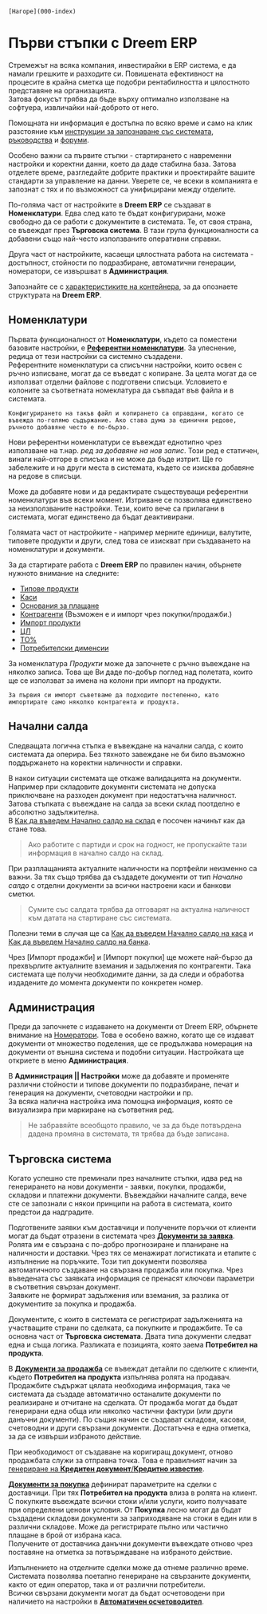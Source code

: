 ```{only} html
[Нагоре](000-index)
```
 
# Първи стъпки с Dreem ERP

Стремежът на всяка компания, инвестирайки в ERP система, е да намали грешките и разходите си. Повишената ефективност на процесите в крайна сметка ще подобри рентабилността и цялостното представяне на организацията.   
Затова фокусът трябва да бъде върху оптимално използване на софтуера, извличайки най-доброто от него.  

Помощната ни информация е достъпна по всяко време и само на клик разстояние към [инструкции за запознаване със системата](https://docs.unicontsoft.com/start/000-index.html), [ръководства](https://docs.unicontsoft.com/guide/erp/000-index.html) и [форуми](https://www.unicontsoft.com/forum/).


Особено важни са първите стъпки - стартирането с навременни настройки и коректни данни, което да даде стабилна база. Затова отделете време, разгледайте добрите практики и проектирайте вашите стандарти за управление на данни. 
Уверете се, че всеки в компанията е запознат с тях и по възможност са унифицирани между отделите.  

По-голяма част от настройките в **Dreem ERP** се създават в **Номенклатури**. Едва след като те бъдат конфигурирани, може свободно да се работи с документите в системата. Те, от своя страна, се въвеждат през **Търговска система**. В тази група функционалности са добавени също най-често използваните оперативни справки.    

Друга част от настройките, касаещи цялостната работа на системата - достъпност, стойности по подразбиране, автоматични генерации, номератори, се извършват в **Администрация**.  

Запознайте се с [характеристиките на контейнера](https://docs.unicontsoft.com/start/002-container.html), за да опознаете структурата на **Dreem ERP**.  

## **Номенклатури**  

Първата функционалност от **Номенклатури**, където са поместени базовите настройки, е [**Референтни номенклатури**](https://docs.unicontsoft.com/guide/erp/001-ref/001-nomenclatures/001-ref-nomenclatures.html). За улеснение, редица от тези настройки са системно създадени.  
Референтните номенклатури са списъчни настройки, които освен с ръчно изписване, могат да се въведат с копиране. За целта могат да се използват отделни файлове с подготвени списъци. Условието е колоните за съответната номеклатура да съвпадат във файла и в системата.  

```{tip}  
Конфигурирането на такъв файл и копирането са оправдани, когато се въвежда по-голямо съдържание. Ако става дума за единични редове, ръчното добавяне често е по-бързо.  
```

Нови референтни номенклатури се въвеждат еднотипно чрез използване на т.нар. *ред за добавяне на нов запис*. Този ред е статичен, винаги най-отгоре в списъка и не може да бъде изтрит. Ще го забележите и на други места в системата, където се изисква добавяне на редове в списъци.  

Може да добавяте нови и да редактирате съществуващи референтни номенклатури във всеки момент. Изтриване се позволява единствено за неизползваните настройки. Тези, които вече са прилагани в системата, могат единствено да бъдат деактивирани.   

Голямата част от настройките - например мерните единици, валутите, типовете продукти и други, след това се изискват при създаването на номенклатури и документи.  

За да стартирате работа с **Dreem ERP** по правилен начин, обърнете нужното внимание на следните:  

- [Типове продукти](https://www.unicontsoft.com/cms/node/9)  
- [Каси](https://www.unicontsoft.com/cms/node/18)  
- [Основания за плащане](https://www.unicontsoft.com/cms/node/20)  
- [Контрагенти](https://docs.unicontsoft.com/guide/erp/001-ref/001-nomenclatures/002-contragents.html) (Възможен е и импорт чрез покупки/продажби.)  
- [Импорт продукти](https://docs.unicontsoft.com/start/005-product-import.html)  
- [ЦЛ](https://docs.unicontsoft.com/guide/erp/001-ref/001-nomenclatures/005-price-lists.html)  
- [ТО%](https://docs.unicontsoft.com/guide/erp/001-ref/001-nomenclatures/006-discount-schemes.html)  
- [Потребителски дименсии](https://docs.unicontsoft.com/guide/erp/001-ref/001-nomenclatures/008-custom-dimensions.html)  

За номенклатура *Продукти* може да започнете с ръчно въвеждане на няколко записа. Това ще Ви даде по-добър поглед над полетата, които ще се използват за имена на колони при импорт на продукти.  

```{Tip}
За първия си импорт съветваме да подходите постепенно, като импортирате само няколко контрагента и продукта.  
```

## **Начални салда**  

Следващата логична стъпка е въвеждане на начални салда, с които системата да оперира. Без тяхното завеждане не би било възможно поддържането на коректни наличности и справки.  

В накои ситуации системата ще откаже валидацията на документи.  
Например при складовите документи системата не допуска приключване на разходен документ при недостатъчна наличност. Затова стъпката с въвеждане на салда за всеки склад поотделно е абсолютно задължителна.  
В [Как да въведем Начално салдо на склад](https://docs.unicontsoft.com/guide/erp/002-docs/002-trade-system/002-warehouse-documents/001-beg-saldo.html) е посочен начинът как да стане това.      

> Ако работите с партиди и срок на годност, не пропускайте тази информация в начално салдо на склад.  

При разплащанията актуалните наличности на портфейли неизменно са важни. За тях също трябва да създадете документи от тип *Начално салдо* с отделни документи за всички настроени каси и банкови сметки.  

> Сумите със салдата трябва да отговарят на актуална наличност към датата на стартиране със системата.  

Полезни теми в случая ще са [Как да въведем Начално салдо на каса](https://www.unicontsoft.com/cms/node/46) и [Как да въведем Начално салдо на банка](https://www.unicontsoft.com/cms/node/178).  

Чрез [Импорт продажби] и [Импорт покупки] ще можете най-бързо да прехвърлите актуалните вземания и задължения по контрагенти. Така системата ще получи необходимите данни, за да следи и обработва издадените до момента документи по конкретен номер. 

## **Администрация**  

Преди да започнете с издаването на документи от Dreem ERP, обърнете внимание на [Номератори](https://docs.unicontsoft.com/guide/erp/001-ref/004-settings/004-counters.html). Това е особено важно, когато ще се издават документи от множество поделения, ще се продължава номерация на документи от външна система и подобни ситуации. Настройката ще откриете в меню **Администрация**.  

В **Администрация || Настройки** може да добавяте и променяте различни стойности и типове документи по подразбиране, печат и генерация на документи, счетоводни настройки и пр.  
За всяка налична настройка има помощна информация, която се визуализира при маркиране на съответния ред.  

> Не забравяйте всеобщото правило, че за да бъде потвърдена дадена промяна в системата, тя трябва да бъде записана.   

## **Tърговска система**  

Когато успешно сте преминали през началните стъпки, идва ред на генерирането на нови документи - заявки, покупки, продажби, складови и платежни документи. Въвеждайки началните салда, вече сте се запознали с някои принципи на работа в системата, които предстои да надградите.  

Подготвените заявки към доставчици и получените поръчки от клиенти могат да бъдат отразени в системата чрез [**Документи за заявка**](https://docs.unicontsoft.com/guide/erp/002-docs/002-trade-system/001-orders-sales-purchase-documents/001-sales-purchase-orders.html). Ролята им е свързана с по-добро прогнозиране и планиране на наличности и доставки. Чрез тях се менажират логистиката и етапите с изпълнение на поръчките. Този тип документи позволява автоматичното създаване на свързана продажба или покупка. Чрез въведената със заявката информация се пренасят ключови параметри в съответния свързан документ.  
Заявките не формират задължения или вземания, за разлика от документите за покупка и продажба.   

Документите, с които в системата се регистрират задълженията на участващите страни по сделката, са покупките и продажбите. Те са основна част от **Търговска системата**. Двата типа документи следват една и съща логика. Разликата е позицията, която заема **Потребител на продукта**.  

В [**Документи за продажба**](https://docs.unicontsoft.com/guide/erp/002-docs/002-trade-system/001-orders-sales-purchase-documents/003-create-sales-document.html) се въвеждат детайли по сделките с клиенти, където **Потребител на продукта** изпълнява ролята на продавач.  
Продажбите съдържат цялата необходима информация, така че системата да създаде автоматично останалите документи по реализиране и отчитане на сделката. От продажба могат да бъдат генерирани една обща или няколко частични фактури (или други данъчни документи). По същия начин се създават складови, касови, счетоводни и други свързани документи. Достатъчна е една отметка, за да се извърши избраното действие.  

При необходимост от създаване на коригиращ документ, отново продажбата служи за отправна точка. Това е правилният начин за [генериране на **Кредитен документ**/**Кредитно известие**](https://docs.unicontsoft.com/guide/erp/002-docs/002-trade-system/001-orders-sales-purchase-documents/007-credit-note.html).  

[**Документи за покупка**](https://docs.unicontsoft.com/guide/erp/002-docs/002-trade-system/001-orders-sales-purchase-documents/002-create-purchase-documents.html) дефинират параметрите на сделки с доставчици. При тях **Потребител на продукта** влиза в ролята на клиент.  
С покупките въвеждате всички стоки и/или услуги, които получавате при определени ценови условия. От **Покупка** лесно могат да бъдат създадени складови документи за заприходяване на стоки в един или в различни складове. Може да регистрирате пълно или частично плащане в брой от избрана каса.  
Получените от доставчика данъчни документи въвеждате отново чрез поставяне на отметка за потвърждаване на избраното действие.  

Изпълнението на отделните сделки може да отнеме различно време. Системата позволява поетапно генериране на свързаните документи, както от един оператор, така и от различни потребители.  
Всички свързани документи могат да бъдат осчетоводени при наличието на настройки в [**Автоматичен осчетоводител**](https://docs.unicontsoft.com/guide/erp/001-ref/002-accounting/002-acc-wizard.html#id1).  